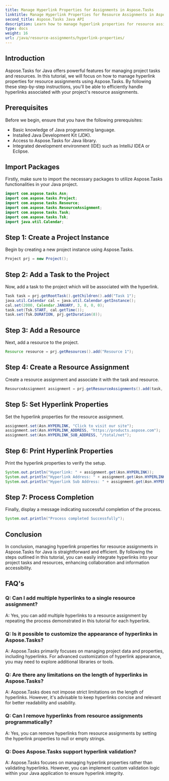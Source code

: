 ```yaml
---
title: Manage Hyperlink Properties for Assignments in Aspose.Tasks
linktitle: Manage Hyperlink Properties for Resource Assignments in Aspose.Tasks
second_title: Aspose.Tasks Java API
description: Learn how to manage hyperlink properties for resource assignments in Aspose.Tasks for Java. Enhance collaboration and accessibility in project management.
type: docs
weight: 16
url: /java/resource-assignments/hyperlink-properties/
---
```

## Introduction
Aspose.Tasks for Java offers powerful features for managing project tasks and resources. In this tutorial, we will focus on how to manage hyperlink properties for resource assignments using Aspose.Tasks. By following these step-by-step instructions, you'll be able to efficiently handle hyperlinks associated with your project's resource assignments.
## Prerequisites
Before we begin, ensure that you have the following prerequisites:
- Basic knowledge of Java programming language.
- Installed Java Development Kit (JDK).
- Access to Aspose.Tasks for Java library.
- Integrated development environment (IDE) such as IntelliJ IDEA or Eclipse.

## Import Packages
Firstly, make sure to import the necessary packages to utilize Aspose.Tasks functionalities in your Java project.
```java
import com.aspose.tasks.Asn;
import com.aspose.tasks.Project;
import com.aspose.tasks.Resource;
import com.aspose.tasks.ResourceAssignment;
import com.aspose.tasks.Task;
import com.aspose.tasks.Tsk;
import java.util.Calendar;
```
## Step 1: Create a Project Instance
Begin by creating a new project instance using Aspose.Tasks.
```java
Project prj = new Project();
```
## Step 2: Add a Task to the Project
Now, add a task to the project which will be associated with the hyperlink.
```java
Task task = prj.getRootTask().getChildren().add("Task 1");
java.util.Calendar cal = java.util.Calendar.getInstance();
cal.set(2000, Calendar.JANUARY, 3, 8, 0, 0);
task.set(Tsk.START, cal.getTime());
task.set(Tsk.DURATION, prj.getDuration(8));
```
## Step 3: Add a Resource
Next, add a resource to the project.
```java
Resource resource = prj.getResources().add("Resource 1");
```
## Step 4: Create a Resource Assignment
Create a resource assignment and associate it with the task and resource.
```java
ResourceAssignment assignment = prj.getResourceAssignments().add(task, resource);
```
## Step 5: Set Hyperlink Properties
Set the hyperlink properties for the resource assignment.
```java
assignment.set(Asn.HYPERLINK, "Click to visit our site");
assignment.set(Asn.HYPERLINK_ADDRESS, "https://products.aspose.com");
assignment.set(Asn.HYPERLINK_SUB_ADDRESS, "/total/net");
```
## Step 6: Print Hyperlink Properties
Print the hyperlink properties to verify the setup.
```java
System.out.println("Hyperlink: " + assignment.get(Asn.HYPERLINK));
System.out.println("Hyperlink Address: " + assignment.get(Asn.HYPERLINK_ADDRESS));
System.out.println("Hyperlink Sub Address: " + assignment.get(Asn.HYPERLINK_SUB_ADDRESS));
```
## Step 7: Process Completion
Finally, display a message indicating successful completion of the process.
```java
System.out.println("Process completed Successfully");
```

## Conclusion
In conclusion, managing hyperlink properties for resource assignments in Aspose.Tasks for Java is straightforward and efficient. By following the steps outlined in this tutorial, you can easily integrate hyperlinks into your project tasks and resources, enhancing collaboration and information accessibility.
## FAQ's
### Q: Can I add multiple hyperlinks to a single resource assignment?
A: Yes, you can add multiple hyperlinks to a resource assignment by repeating the process demonstrated in this tutorial for each hyperlink.
### Q: Is it possible to customize the appearance of hyperlinks in Aspose.Tasks?
A: Aspose.Tasks primarily focuses on managing project data and properties, including hyperlinks. For advanced customization of hyperlink appearance, you may need to explore additional libraries or tools.
### Q: Are there any limitations on the length of hyperlinks in Aspose.Tasks?
A: Aspose.Tasks does not impose strict limitations on the length of hyperlinks. However, it's advisable to keep hyperlinks concise and relevant for better readability and usability.
### Q: Can I remove hyperlinks from resource assignments programmatically?
A: Yes, you can remove hyperlinks from resource assignments by setting the hyperlink properties to null or empty strings.
### Q: Does Aspose.Tasks support hyperlink validation?
A: Aspose.Tasks focuses on managing hyperlink properties rather than validating hyperlinks. However, you can implement custom validation logic within your Java application to ensure hyperlink integrity.
